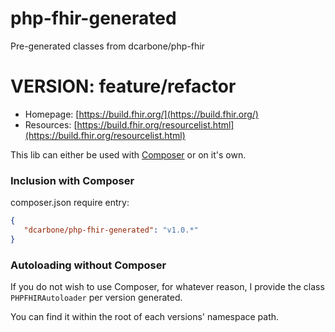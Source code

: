 # php-fhir-generated
Pre-generated classes from dcarbone/php-fhir

# VERSION: feature/refactor

- Homepage: [https://build.fhir.org/](https://build.fhir.org/)
- Resources: [https://build.fhir.org/resourcelist.html](https://build.fhir.org/resourcelist.html)



This lib can either be used with [Composer](https://getcomposer.org) or on it's own.


### Inclusion with Composer

composer.json require entry:

```json
{
   "dcarbone/php-fhir-generated": "v1.0.*"
}
```

### Autoloading without Composer

If you do not wish to use Composer, for whatever reason, I provide the class `PHPFHIRAutoloader` per version generated.

You can find it within the root of each versions' namespace path.